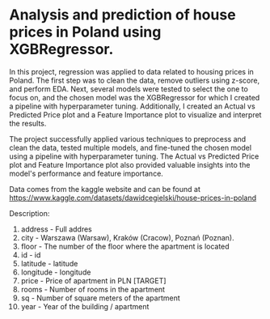 # Analysis and prediction of house prices in Poland using XGBRegressor.

In this project, regression was applied to data related to housing prices in Poland. The first step was to clean the data, remove outliers using z-score, and perform EDA. Next, several models were tested to select the one to focus on, and the chosen model was the XGBRegressor for which I created a pipeline with hyperparameter tuning. Additionally, I created an Actual vs Predicted Price plot and a Feature Importance plot to visualize and interpret the results.

The project successfully applied various techniques to preprocess and clean the data, tested multiple models, and fine-tuned the chosen model using a pipeline with hyperparameter tuning. The Actual vs Predicted Price plot and Feature Importance plot also provided valuable insights into the model's performance and feature importance.


Data comes from the kaggle website and can be found at 
https://www.kaggle.com/datasets/dawidcegielski/house-prices-in-poland

Description:

1. address - Full addres
2. city - Warszawa (Warsaw), Kraków (Cracow), Poznań (Poznan).
3. floor - The number of the floor where the apartment is located
4. id - id
5. latitude - latitude
6. longitude - longitude
7. price - Price of apartment in PLN [TARGET]
8. rooms - Number of rooms in the apartment
9. sq - Number of square meters of the apartment
10. year - Year of the building / apartment
